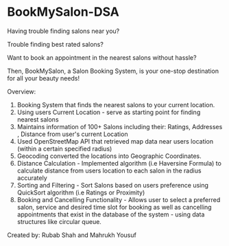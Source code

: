 # BookMySalon-DSA
Having trouble finding salons near you?

Trouble finding best rated salons?

Want to book an appointment in the nearest salons without hassle?

Then, BookMySalon, a Salon Booking System, is your one-stop destination for all your beauty needs!

Overview:
1. Booking System that finds the nearest salons to your current location.
2. Using users Current Location - serve as starting point for finding nearest salons
3. Maintains information of 100+ Salons including their: 
  Ratings, Addresses , Distance from user's current Location
4. Used OpenStreetMap API that retrieved map data near users location (within a certain specified radius)
5. Geocoding converted the locations into Geographic Coordinates.
6. Distance Calculation - Implemented algorithm (i.e Haversine Formula) to calculate distance from users location to each salon in the radius accurately
7. Sorting and Filtering - Sort Salons based on users preference using QuickSort algorithm
  (i.e Ratings or Proximity)
8. Booking and Cancelling Functionality - Allows user to select a preferred salon, service and desired time slot for booking as well as cancelling appointments that exist    in the database of the system - using data structures like circular queue.

Created by:
Rubab Shah and Mahrukh Yousuf

